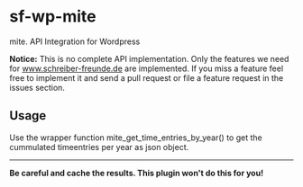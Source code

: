 sf-wp-mite
=======

mite. API Integration for Wordpress

**Notice:** This is no complete API implementation. Only the features we need for www.schreiber-freunde.de are implemented. If you miss a feature feel free to implement it and send a pull request or file a feature request in the issues section.

## Usage
Use the wrapper function mite_get_time_entries_by_year() to get the cummulated timeentries per year as json object. 

* * *
**Be careful and cache the results. This plugin won't do this for you!**

